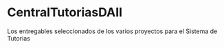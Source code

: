 # CentralTutoriasDAII
Los entregables seleccionados de los varios proyectos para el Sistema de Tutorias
